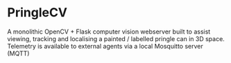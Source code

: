 PringleCV
=============

A monolithic OpenCV + Flask computer vision webserver built to assist viewing, tracking and localising a painted / labelled pringle can in 3D space. Telemetry is available to external agents via a local Mosquitto server (MQTT)
